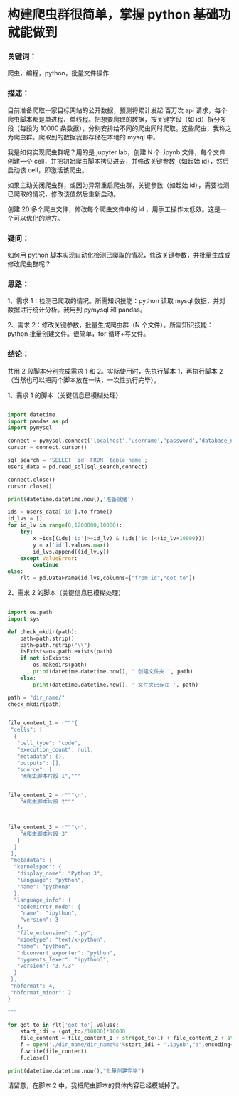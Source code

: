 # 构建爬虫群很简单，掌握 python 基础功就能做到


### 关键词：

爬虫，编程，python，批量文件操作

### 描述：

目前准备爬取一家目标网站的公开数据，预测将累计发起 百万次 api 请求，每个爬虫脚本都是单进程、单线程。把想要爬取的数据，按关键字段（如 id）拆分多段（每段为 10000 条数据），分别安排给不同的爬虫同时爬取。这些爬虫，我称之为爬虫群。爬取到的数据我都存储在本地的 mysql 中。

我是如何实现爬虫群呢？用的是 jupyter lab，创建 N 个 .ipynb 文件，每个文件创建一个 cell，并把初始爬虫脚本拷贝进去，并修改关键参数（如起始 id），然后启动该 cell，即激活该爬虫。

如果主动关闭爬虫群，或因为异常重启爬虫群，关键参数（如起始 id），需要检测已爬取的情况，修改该值然后重新启动。

创建 20 多个爬虫文件，修改每个爬虫文件中的 id ，用手工操作太低效。这是一个可以优化的地方。

### 疑问：

如何用 python 脚本实现自动化检测已爬取的情况，修改关键参数，并批量生成或修改爬虫群呢？

### 思路：

1、需求 1：检测已爬取的情况。所需知识技能：python 读取 mysql 数据，并对数据进行统计分析。我用到 pymysql 和 pandas。

2、需求 2：修改关键参数，批量生成爬虫群（N 个文件）。所需知识技能：python 批量创建文件。很简单，for 循环+写文件。

### 结论：

共用 2 段脚本分别完成需求 1 和 2。实际使用时，先执行脚本 1，再执行脚本 2（当然也可以把两个脚本放在一块，一次性执行完毕）。


1、需求 1 的脚本（关键信息已模糊处理）

```python

import datetime
import pandas as pd
import pymysql

connect = pymysql.connect('localhost','username','password','database_name')
cursor = connect.cursor()

sql_search = 'SELECT `id` FROM `table_name`;'
users_data = pd.read_sql(sql_search,connect)

connect.close()
cursor.close()

print(datetime.datetime.now(),'准备就绪')

ids = users_data['id'].to_frame()
id_lvs = []
for id_lv in range(0,1200000,10000):
    try:
        x =ids[(ids['id']>=id_lv) & (ids['id']<(id_lv+10000))]
        y = x['id'].values.max()
        id_lvs.append((id_lv,y))
    except ValueError:
        continue
else:
    rlt = pd.DataFrame(id_lvs,columns=["from_id","got_to"])

```

2、需求 2 的脚本（关键信息已模糊处理）


```python

import os.path
import sys

def check_mkdir(path):
    path=path.strip()
    path=path.rstrip("\\")
    isExists=os.path.exists(path)
    if not isExists:
        os.makedirs(path)
        print(datetime.datetime.now(), ' 创建文件夹 ', path)
    else:
        print(datetime.datetime.now(), ' 文件夹已存在 ', path)

path = "dir_name/"
check_mkdir(path)


file_content_1 = r"""{
 "cells": [
  {
   "cell_type": "code",
   "execution_count": null,
   "metadata": {},
   "outputs": [],
   "source": [
    "#爬虫脚本片段 1","""


file_content_2 = r"""\n",
    "#爬虫脚本片段 2"""



file_content_3 = r"""\n",
    "#爬虫脚本片段 3"
   ]
  }
 ],
 "metadata": {
  "kernelspec": {
   "display_name": "Python 3",
   "language": "python",
   "name": "python3"
  },
  "language_info": {
   "codemirror_mode": {
    "name": "ipython",
    "version": 3
   },
   "file_extension": ".py",
   "mimetype": "text/x-python",
   "name": "python",
   "nbconvert_exporter": "python",
   "pygments_lexer": "ipython3",
   "version": "3.7.3"
  }
 },
 "nbformat": 4,
 "nbformat_minor": 2
}

"""

for got_to in rlt['got_to'].values:
    start_idi = (got_to//10000)*10000
    file_content = file_content_1 + str(got_to+1) + file_content_2 + str(start_idi+10000) + file_content_3
    f = open('./dir_name/dir_name%s'%start_idi + '.ipynb',"a",encoding='utf-8')
    f.write(file_content)
    f.close()

print(datetime.datetime.now(),"批量创建完毕") 

```

请留意，在脚本 2 中，我把爬虫脚本的具体内容已经模糊掉了。
